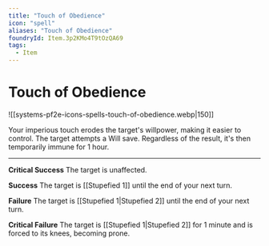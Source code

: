 ```yaml
---
title: "Touch of Obedience"
icon: "spell"
aliases: "Touch of Obedience"
foundryId: Item.3p2KMo4T9tOzQA69
tags:
  - Item
---
```


# Touch of Obedience
![[systems-pf2e-icons-spells-touch-of-obedience.webp|150]]

Your imperious touch erodes the target's willpower, making it easier to control. The target attempts a Will save. Regardless of the result, it's then temporarily immune for 1 hour.

* * *

**Critical Success** The target is unaffected.

**Success** The target is [[Stupefied 1]] until the end of your next turn.

**Failure** The target is [[Stupefied 1|Stupefied 2]] until the end of your next turn.

**Critical Failure** The target is [[Stupefied 1|Stupefied 2]] for 1 minute and is forced to its knees, becoming prone.
